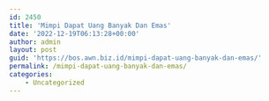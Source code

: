 ```yaml
---
id: 2450
title: 'Mimpi Dapat Uang Banyak Dan Emas'
date: '2022-12-19T06:13:28+00:00'
author: admin
layout: post
guid: 'https://bos.awn.biz.id/mimpi-dapat-uang-banyak-dan-emas/'
permalink: /mimpi-dapat-uang-banyak-dan-emas/
categories:
    - Uncategorized
---
```


